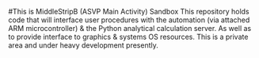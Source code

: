 #This is MiddleStripB (ASVP Main Activity) Sandbox
This repository holds code that will interface user procedures with the automation (via attached ARM microcontroller) & the Python
analytical calculation server. As well as to provide interface to graphics & systems OS resources.
This is a private area and under heavy development presently.

